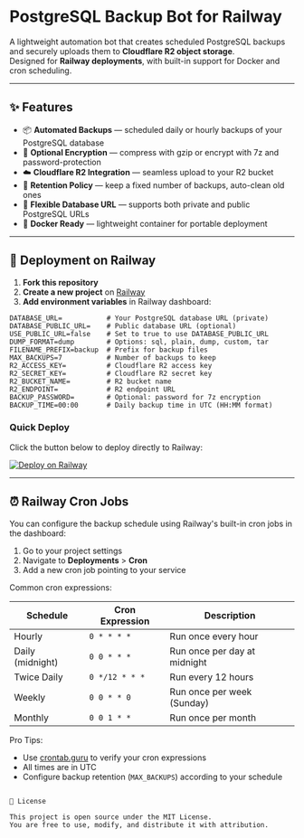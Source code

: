 # PostgreSQL Backup Bot for Railway

A lightweight automation bot that creates scheduled PostgreSQL backups and securely uploads them to **Cloudflare R2 object storage**.  
Designed for **Railway deployments**, with built-in support for Docker and cron scheduling.

---

## ✨ Features

- 📦 **Automated Backups** — scheduled daily or hourly backups of your PostgreSQL database  
- 🔐 **Optional Encryption** — compress with gzip or encrypt with 7z and password-protection  
- ☁️ **Cloudflare R2 Integration** — seamless upload to your R2 bucket  
- 🧹 **Retention Policy** — keep a fixed number of backups, auto-clean old ones  
- 🔗 **Flexible Database URL** — supports both private and public PostgreSQL URLs  
- 🐳 **Docker Ready** — lightweight container for portable deployment  

---

## 🚀 Deployment on Railway

1. **Fork this repository**  
2. **Create a new project** on [Railway](https://railway.app/)  
3. **Add environment variables** in Railway dashboard:

```env
DATABASE_URL=           # Your PostgreSQL database URL (private)
DATABASE_PUBLIC_URL=    # Public database URL (optional)
USE_PUBLIC_URL=false    # Set to true to use DATABASE_PUBLIC_URL
DUMP_FORMAT=dump        # Options: sql, plain, dump, custom, tar
FILENAME_PREFIX=backup  # Prefix for backup files
MAX_BACKUPS=7           # Number of backups to keep
R2_ACCESS_KEY=          # Cloudflare R2 access key
R2_SECRET_KEY=          # Cloudflare R2 secret key
R2_BUCKET_NAME=         # R2 bucket name
R2_ENDPOINT=            # R2 endpoint URL
BACKUP_PASSWORD=        # Optional: password for 7z encryption
BACKUP_TIME=00:00       # Daily backup time in UTC (HH:MM format)
```

### Quick Deploy
Click the button below to deploy directly to Railway:

[![Deploy on Railway](https://railway.app/button.svg)](https://railway.app/template/e-ywUS?referralCode=nIQTyp&utm_medium=integration&utm_source=template&utm_campaign=generic)

---

## ⏰ Railway Cron Jobs

You can configure the backup schedule using Railway's built-in cron jobs in the dashboard:

1. Go to your project settings
2. Navigate to **Deployments** > **Cron**
3. Add a new cron job pointing to your service

Common cron expressions:

| Schedule | Cron Expression | Description |
|----------|----------------|-------------|
| Hourly | `0 * * * *` | Run once every hour |
| Daily (midnight) | `0 0 * * *` | Run once per day at midnight |
| Twice Daily | `0 */12 * * *` | Run every 12 hours |
| Weekly | `0 0 * * 0` | Run once per week (Sunday) |
| Monthly | `0 0 1 * *` | Run once per month |

Pro Tips:
- Use [crontab.guru](https://crontab.guru) to verify your cron expressions
- All times are in UTC
- Configure backup retention (`MAX_BACKUPS`) according to your schedule
````

📜 License

This project is open source under the MIT License.
You are free to use, modify, and distribute it with attribution.
